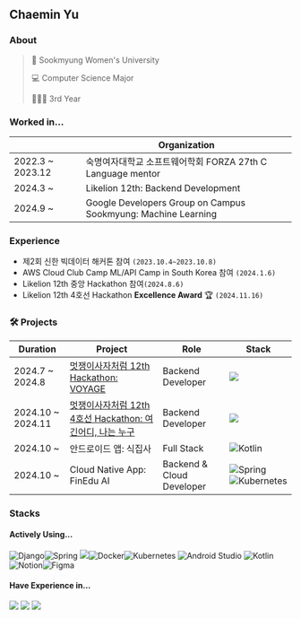 ## Chaemin Yu

### About
> 🏫 Sookmyung Women's University
> 
> 💻 Computer Science Major
> 
> 👩🏻‍💻 3rd Year

### Worked in...
|                     |                           Organization                        |
| ------------------- | ------------------------------------------------------------- |
|2022.3 ~ 2023.12     | 숙명여자대학교 소프트웨어학회 FORZA 27th C Language mentor            |
|2024.3 ~             | Likelion 12th: Backend Development                          |
|2024.9 ~             | Google Developers Group on Campus Sookmyung: Machine Learning |

### Experience
- 제2회 신한 빅데이터 해커톤 참여 ```(2023.10.4~2023.10.8)```
- AWS Cloud Club Camp ML/API Camp in South Korea 참여 ```(2024.1.6)```
- Likelion 12th 중앙 Hackathon 참여```(2024.8.6)```
- Likelion 12th 4호선 Hackathon **Excellence Award** 🏆 ```(2024.11.16)```

### 🛠️ Projects

|   Duration    | Project    |  Role | Stack|
| ------------- | ------------- | ---- | ---- |
| 2024.7 ~ 2024.8  | [멋쟁이사자처럼 12th Hackathon: VOYAGE](https://github.com/Likelion-at-SMWU-12th/CheongpaGamja-Server)  | Backend Developer | <img src="https://img.shields.io/badge/django-092E20?style=for-the-badge&logo=django&logoColor=white"> |
| 2024.10 ~ 2024.11 | [멋쟁이사자처럼 12th 4호선 Hackathon: 여긴어디, 나는 누구](https://github.com/Line4Thon-Nugu/Nugu-Backend) | Backend Developer | <img src="https://img.shields.io/badge/springboot-6DB33F?style=for-the-badge&logo=springboot&logoColor=white"> |
| 2024.10 ~ | 안드로이드 앱: 식집사 | Full Stack | ![Kotlin](https://img.shields.io/badge/kotlin-%237F52FF.svg?style=for-the-badge&logo=kotlin&logoColor=white) |
| 2024.10 ~ | Cloud Native App: FinEdu AI | Backend & Cloud Developer | ![Spring](https://img.shields.io/badge/spring-%236DB33F.svg?style=for-the-badge&logo=spring&logoColor=white)![Kubernetes](https://img.shields.io/badge/kubernetes-%23326ce5.svg?style=for-the-badge&logo=kubernetes&logoColor=white) |

### Stacks

#### Actively Using...
![Django](https://img.shields.io/badge/django-%23092E20.svg?style=for-the-badge&logo=django&logoColor=white)![Spring](https://img.shields.io/badge/spring-%236DB33F.svg?style=for-the-badge&logo=spring&logoColor=white)
<img src="https://img.shields.io/badge/amazonaws-232F3E?style=for-the-badge&logo=amazonaws&logoColor=white">![Docker](https://img.shields.io/badge/docker-%230db7ed.svg?style=for-the-badge&logo=docker&logoColor=white)![Kubernetes](https://img.shields.io/badge/kubernetes-%23326ce5.svg?style=for-the-badge&logo=kubernetes&logoColor=white)
![Android Studio](https://img.shields.io/badge/android%20studio-346ac1?style=for-the-badge&logo=android%20studio&logoColor=white)	![Kotlin](https://img.shields.io/badge/kotlin-%237F52FF.svg?style=for-the-badge&logo=kotlin&logoColor=white)
![Notion](https://img.shields.io/badge/Notion-%23000000.svg?style=for-the-badge&logo=notion&logoColor=white)![Figma](https://img.shields.io/badge/figma-%23F24E1E.svg?style=for-the-badge&logo=figma&logoColor=white)

#### Have Experience in...
<img src="https://img.shields.io/badge/HTML-e34c26?style=flat&logo=html5&logoColor=white"> <img src="https://img.shields.io/badge/CSS-563d7c?&style=flat&logo=css3&logoColor=white"> <img src="https://img.shields.io/badge/JavaScript-323330?style=flat&logo=javascript&logoColor=F7DF1E">

<!--
**chaeminyu/chaeminyu** is a ✨ _special_ ✨ repository because its `README.md` (this file) appears on your GitHub profile.

Here are some ideas to get you started:

- 🔭 I’m currently working on ...
- 🌱 I’m currently learning ...
- 👯 I’m looking to collaborate on ...
- 🤔 I’m looking for help with ...
- 💬 Ask me about ...
- 📫 How to reach me: ...
- 😄 Pronouns: ...
- ⚡ Fun fact: ...
-->

